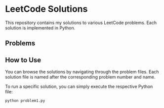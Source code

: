# LeetCode Solutions

This repository contains my solutions to various LeetCode problems.
Each solution is implemented in Python.

## Problems 

## How to Use

You can browse the solutions by navigating through the problem files.
Each solution file is named after the corresponding problem number and name.

To run a specific solution, you can simply execute the respective Python file:

```shell
python problem1.py
